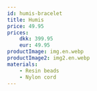 ```yaml
---
id: humis-bracelet
title: Humis
price: 49.95
prices:
    dkk: 399.95
    eur: 49.95
productImage: img.en.webp
productImage2: img2.en.webp
materials:
    - Resin beads
    - Nylon cord
---
```

